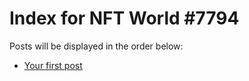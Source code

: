 # Index for NFT World #7794
Posts will be displayed in the order below:

- [Your first post](./001-first.md)

